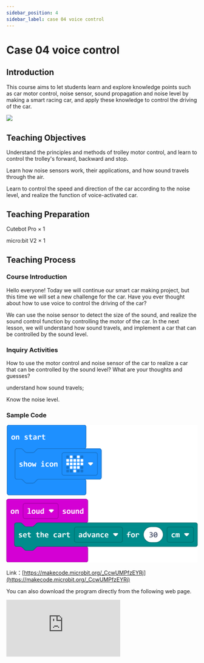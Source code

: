 ```yaml
---
sidebar_position: 4
sidebar_label: case 04 voice control
---
```


# Case 04 voice control

## Introduction

This course aims to let students learn and explore knowledge points such as car motor control, noise sensor, sound propagation and noise level by making a smart racing car, and apply these knowledge to control the driving of the car.

![](./images/cutebot-pro-case-04-01.png)

## Teaching Objectives

Understand the principles and methods of trolley motor control, and learn to control the trolley's forward, backward and stop.

Learn how noise sensors work, their applications, and how sound travels through the air.

Learn to control the speed and direction of the car according to the noise level, and realize the function of voice-activated car.

## Teaching Preparation

Cutebot Pro × 1

micro:bit V2 × 1

## Teaching Process

### Course Introduction

Hello everyone! Today we will continue our smart car making project, but this time we will set a new challenge for the car. Have you ever thought about how to use voice to control the driving of the car?

We can use the noise sensor to detect the size of the sound, and realize the sound control function by controlling the motor of the car. In the next lesson, we will understand how sound travels, and implement a car that can be controlled by the sound level.

### Inquiry Activities

How to use the motor control and noise sensor of the car to realize a car that can be controlled by the sound level? What are your thoughts and guesses?

understand how sound travels;

Know the noise level.

### Sample Code

![](./images/cutebot-pro-case-04-02.png)


Link：[https://makecode.microbit.org/_CcwUMPfzEYRj](https://makecode.microbit.org/_CcwUMPfzEYRj)

You can also download the program directly from the following web page.

<div
    style={{
        position: 'relative',
        paddingBottom: '60%',
        overflow: 'hidden',
    }}
>
    <iframe
        src="https://makecode.microbit.org/_CcwUMPfzEYRj"
        frameborder="0"
        sandbox="allow-popups allow-forms allow-scripts allow-same-origin"
        style={{
            position: 'absolute',
            width: '100%',
            height: '100%',
        }}
    />
</div>


### Teamwork and Presentation

Students are divided into groups to complete the production and programming of the car together.

Students are encouraged to collaborate, communicate and share experiences with each other.

Each team has the opportunity to show the smart car they made to other teams and demonstrate the process of controlling the car through the volume of sound.

### Summary and Reflection

Review course content to remind students of what knowledge and skills they have acquired.

Guide students to discuss the problems and difficulties they encountered in the production process, and how to solve these problems.

Guide students to think about the optimization and improvement of the voice-activated car, such as adjusting the noise level threshold and adding other voice control functions.

### Outreach Activities

Provide students with opportunities for further exploration and practice, such as:

Challenge students to control the speed and direction of the car through voice to achieve more complex driving paths.

Encourage students to design and implement other fun voice-controlled functions such as turns, stops, and more.
